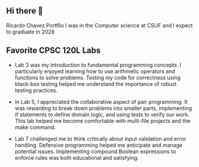 ## Hi there 👋
Ricardo Chavez Portflio 
I was in the Computer science at CSUF and I expect to graduate in 2028
## Favorite CPSC 120L Labs

*   Lab 3 was my introduction to fundamental programming concepts. 
I particularly enjoyed learning how to use arithmetic operators and functions to solve problems. 
Testing my code for correctness using black-box testing helped me understand the importance of robust testing practices.

*  In Lab 5, I appreciated the collaborative aspect of pair programming. 
It was rewarding to break down problems into smaller parts, implementing if statements to define domain logic, and using tests to verify our work.
This lab helped me become comfortable with multi-file projects and the make command.

*  Lab 7 challenged me to think critically about input validation and error handling. Defensive programming helped me anticipate and manage potential issues. 
Implementing compound Boolean expressions to enforce rules was both educational and satisfying.
